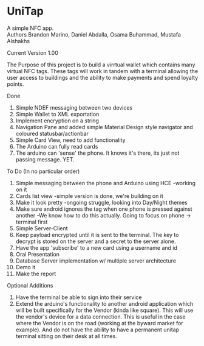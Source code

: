 # UniTap
A simple NFC app.  
Authors 
Brandon Marino, Daniel Abdalla, Osama Buhammad, Mustafa Alshakhs

Current Version
1.00

The Purpose of this project is to build a virrtual wallet which contains many virtual NFC tags.  These tags will work in tandem with a terminal allowing the user access to buildings and the ability to make payments and spend loyalty points.

Done
1. Simple NDEF messaging between two devices
2. Simple Wallet to XML exportation
3. Implement encryption on a string
4. Navigation Pane and added simple Material Design style navigator and coloured statusbar/actionbar 
5. Simple Card View, need to add functionality
6. The Arduino can fully read cards
7. The arduino can 'sense' the phone.  It knows it's there, its just not passing message. YET.

To Do (In no particular order)

1. Simple messaging between the phone and Arduino using HCE
    -working on it
2. Cards list view 
    -simple version is done, we're building on it
3. Make it look pretty 
    -ongoing struggle, looking into Day/Night themes
4. Make sure android ignores the tag when one phone is pressed against another 
    -We know how to do this actually.  Going to focus on phone -> terminal first
5. Simple Server-Client
6. Keep payload encrypted until it is sent to the terminal.  The key to decrypt is stored on the server and a secret to the server alone.
7. Have the app 'subscribe' to a new card using a username and id
8. Oral Presentation
9. Database Server implementation w/ multiple server architecture
10. Demo it
11. Make the report

Optional Additions

1.  Have the terminal be able to sign into their service
2.  Extend the arduino's functionality to another android application which will be built specifically for the Vendor (kinda like square).  This will use the vendor's device for a data connection.  This is useful in the case where the Vendor is on the road (working at the byward market for example).  And do not have the ability to have a permanent unitap terminal sitting on their desk at all times.
